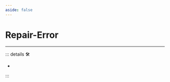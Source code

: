 ```yaml
---
aside: false
---
```

# Repair-Error

---

<!-- =================================================== -->
<!-- =================================================== -->
<!-- =================================================== -->
<!-- =================================================== -->
<!-- =================================================== -->
::: details 🛠

-

:::
